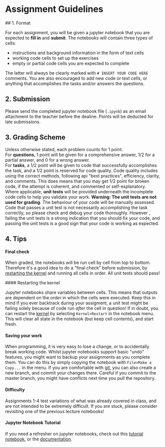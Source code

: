 

# Assignment Guidelines

## 1. Format

For each assignment, you will be given a jupyter notebook that you are expected to **fill in** and **submit**. The notebooks will contain three types of cells:  

* instructions and background information in the form of text cells
* working code cells to set up the exercises
* empty or partial code cells you are expected to complete 

The latter will always be clearly marked with `# INSERT YOUR CODE HERE` comments. You are also encouraged to add new code or text cells, or anything that accomplishes the tasks and/or answers the questions. 

## 2. Submission

Please send the completed jupyter notebook file (`.ipynb`) as an email attachment to the teacher before the dealine. Points will be deducted for late submissions.

## 3. Grading Scheme


Unless otherwise stated, each problem counts for 1 point.  
For **questions**, 1 point will be given for a comprehensive answer, 1/2 for a partial answer, and 0 for a wrong answer.  
For **tasks**, a 1/2 point will be given to code that successfully accomplishes the task, and a 1/2 point is reserved for code quality. Code quality includes using the correct methods, following api "best practices", efficiency, clarity, and comments. This does means that you may get 1/2 point for broken code, if the attempt is coherent, and commented or self-explanatory.  
Where applicable, **unit tests** will be provided underneath the incomplete code cells to help you validate your work. **Warning: The unit tests are not used for grading**. The behaviour of your code will be manually assessed. Code that passes a unit test is not necessarily accomplishing the task correctly, so please check and debug your code thoroughly. However , failing the unit tests is a strong indication that you should fix your code, and passing the unit tests is a good sign that your code is working as expected.

## 4. Tips

#### Final check

When graded, the notebooks will be run cell by cell from top to bottom. Therefore it's a good idea to do a "final check" before submission, by [restarting the kernel](#Restarting-the-kernel) and running all cells in order. All unit tests should pass! 

#### Restarting the kernel

Jupyter notebooks share variables between cells. This means that outputs are dependent on the _order_ in which the cells were executed. Keep this in mind if you ever backtrack during your assigment, a unit test might be failing solely because of code run _after_ the cell in question! If in doubt, you can restart the [kernel](https://jupyter-notebook-beginner-guide.readthedocs.io/en/latest/what_is_jupyter.html#kernel) by selecting `Kernel>Restart` in the notebook menu. This will clear all state in the notebook (but keep cell contents), and start fresh.

#### Saving your work

When programming, it is very easy to lose a change, or to accidentally break working code. Whilst jupyter notebooks support basic "undo" features, you might want to backup your assignments as you complete them. You can do this by simply copying the notebook with `File>Make a Copy...` in the menu. If you are comfortable with [git](https://git-scm.com/), you can also create a new branch, and commit your changes there. Careful if you commit to the master branch, you might have conflicts next time you pull the repository.

#### Difficulty

Assignments 1-4 test variations of what was already covered in class, and are not intended to be extremely difficult. If you are stuck, please consider revisiting one of the previous lecture notebooks!

#### Jupyter Notebook Tutorial

If you need a refresher on jupyter notebooks, check out this [tutorial notebook](https://mybinder.org/v2/gh/ipython/ipython-in-depth/master?filepath=binder/Index.ipynb), or the [documentation](https://jupyter-notebook.readthedocs.io/en/stable/examples/Notebook/Notebook%20Basics.html).